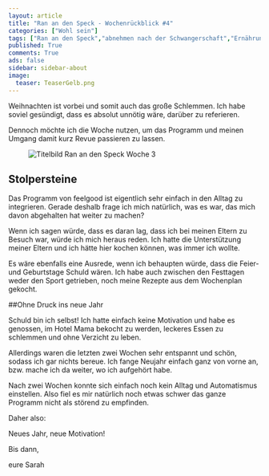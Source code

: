 ```yaml
---
layout: article
title: "Ran an den Speck - Wochenrückblick #4"
categories: ["Wohl sein"]
tags: ["Ran an den Speck","abnehmen nach der Schwangerschaft","Ernährungsumstellung","feelgood"]
published: True
comments: True
ads: false
sidebar: sidebar-about
image:
  teaser: TeaserGelb.png
---
```

Weihnachten ist vorbei und somit auch das große Schlemmen. Ich habe soviel gesündigt, dass es absolut unnötig wäre, darüber zu referieren.

Dennoch möchte ich die Woche nutzen, um das Programm und meinen Umgang damit kurz Revue passieren zu lassen.

<figure>
	<img src="{{ site.url }}/images/RADS-Wochenrueckblick-3.png" alt="Titelbild Ran an den Speck Woche 3">
	<figcaption></figcaption>
</figure>

## Stolpersteine

Das Programm von feelgood ist eigentlich sehr einfach in den Alltag zu integrieren. Gerade deshalb frage ich mich natürlich, was es war, das mich davon abgehalten hat weiter zu machen?

Wenn ich sagen würde, dass es daran lag, dass ich bei meinen Eltern zu Besuch war, würde ich mich heraus reden. Ich hatte die Unterstützung meiner Eltern und ich hätte hier kochen können, was immer ich wollte.

Es wäre ebenfalls eine Ausrede, wenn ich behaupten würde, dass die Feier- und Geburtstage Schuld wären. Ich habe auch zwischen den Festtagen weder den Sport getrieben, noch meine Rezepte aus dem Wochenplan gekocht.

##Ohne Druck ins neue Jahr

Schuld bin ich selbst! Ich hatte einfach keine Motivation und habe es genossen, im Hotel Mama bekocht zu werden, leckeres Essen zu schlemmen und ohne Verzicht zu leben.

Allerdings waren die letzten zwei Wochen sehr entspannt und schön, sodass ich gar nichts bereue. Ich fange Neujahr einfach ganz von vorne an, bzw. mache ich da weiter, wo ich aufgehört habe.

Nach zwei Wochen konnte sich einfach noch kein Alltag und Automatismus einstellen. Also fiel es mir natürlich noch etwas schwer das ganze Programm nicht als störend zu empfinden.

Daher also:

Neues Jahr, neue Motivation!

Bis dann,

eure Sarah
